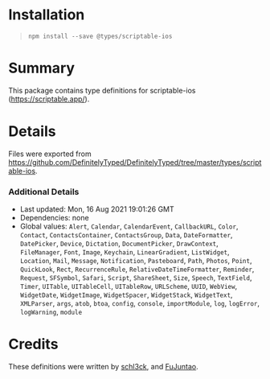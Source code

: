 # Installation
> `npm install --save @types/scriptable-ios`

# Summary
This package contains type definitions for scriptable-ios (https://scriptable.app/).

# Details
Files were exported from https://github.com/DefinitelyTyped/DefinitelyTyped/tree/master/types/scriptable-ios.

### Additional Details
 * Last updated: Mon, 16 Aug 2021 19:01:26 GMT
 * Dependencies: none
 * Global values: `Alert`, `Calendar`, `CalendarEvent`, `CallbackURL`, `Color`, `Contact`, `ContactsContainer`, `ContactsGroup`, `Data`, `DateFormatter`, `DatePicker`, `Device`, `Dictation`, `DocumentPicker`, `DrawContext`, `FileManager`, `Font`, `Image`, `Keychain`, `LinearGradient`, `ListWidget`, `Location`, `Mail`, `Message`, `Notification`, `Pasteboard`, `Path`, `Photos`, `Point`, `QuickLook`, `Rect`, `RecurrenceRule`, `RelativeDateTimeFormatter`, `Reminder`, `Request`, `SFSymbol`, `Safari`, `Script`, `ShareSheet`, `Size`, `Speech`, `TextField`, `Timer`, `UITable`, `UITableCell`, `UITableRow`, `URLScheme`, `UUID`, `WebView`, `WidgetDate`, `WidgetImage`, `WidgetSpacer`, `WidgetStack`, `WidgetText`, `XMLParser`, `args`, `atob`, `btoa`, `config`, `console`, `importModule`, `log`, `logError`, `logWarning`, `module`

# Credits
These definitions were written by [schl3ck](https://github.com/schl3ck), and [FuJuntao](https://github.com/FuJuntao).
